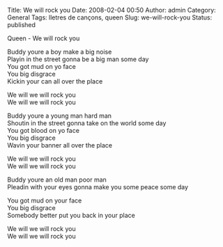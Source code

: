 Title: We will rock you
Date: 2008-02-04 00:50
Author: admin
Category: General
Tags: lletres de cançons, queen
Slug: we-will-rock-you
Status: published

Queen - We will rock you

Buddy youre a boy make a big noise  
Playin in the street gonna be a big man some day  
You got mud on yo face  
You big disgrace  
Kickin your can all over the place

We will we will rock you  
We will we will rock you

Buddy youre a young man hard man  
Shoutin in the street gonna take on the world some day  
You got blood on yo face  
You big disgrace  
Wavin your banner all over the place

We will we will rock you  
We will we will rock you

Buddy youre an old man poor man  
Pleadin with your eyes gonna make you some peace some day

You got mud on your face  
You big disgrace  
Somebody better put you back in your place

We will we will rock you  
We will we will rock you
